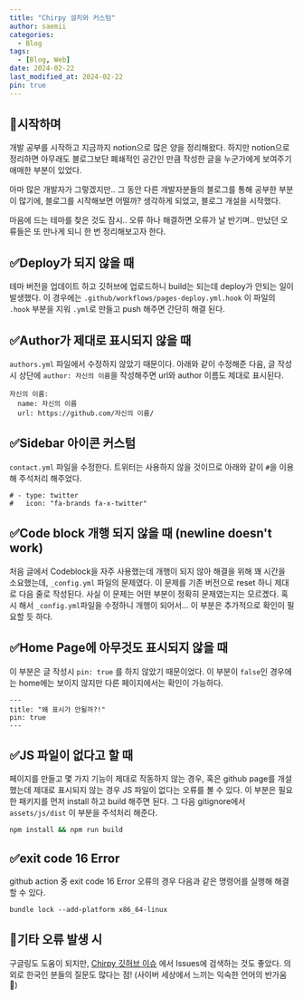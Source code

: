 ```yaml
---
title: "Chirpy 설치와 커스텀"
author: saemii
categories:
  - Blog
tags:
  - [Blog, Web]
date: 2024-02-22
last_modified_at: 2024-02-22
pin: true
---
```


## 📌시작하며

개발 공부를 시작하고 지금까지 notion으로 많은 양을 정리해왔다. 하지만 notion으로 정리하면 아무래도 블로그보단 폐쇄적인 공간인 만큼 작성한 글을 누군가에게 보여주기 애매한 부분이 있었다.

아마 많은 개발자가 그렇겠지만.. 그 동안 다른 개발자분들의 블로그를 통해 공부한 부분이 많기에, 블로그를 시작해보면 어떨까? 생각하게 되었고, 블로그 개설을 시작했다.

마음에 드는 테마를 찾은 것도 잠시.. 오류 하나 해결하면 오류가 날 반기며.. 만났던 오류들은 또 만나게 되니 한 번 정리해보고자 한다.

## ✅Deploy가 되지 않을 때

테마 버전을 업데이트 하고 깃허브에 업로드하니 build는 되는데 deploy가 안되는 일이 발생했다. 이 경우에는 `.github/workflows/pages-deploy.yml.hook` 이 파일의 `.hook` 부분을 지워 `.yml`로 만들고 push 해주면 간단히 해결 된다.

## ✅Author가 제대로 표시되지 않을 때

`authors.yml` 파일에서 수정하지 않았기 때문이다. 아래와 같이 수정해준 다음, 글 작성 시 상단에 `author: 자신의 이름`을 작성해주면 url와 author 이름도 제대로 표시된다.

```
자신의 이름:
  name: 자신의 이름
  url: https://github.com/자신의 이름/
```

## ✅Sidebar 아이콘 커스텀

`contact.yml` 파일을 수정한다. 트위터는 사용하지 않을 것이므로 아래와 같이 `#`을 이용해 주석처리 해주었다.

```
# - type: twitter
#   icon: "fa-brands fa-x-twitter"
```

## ✅Code block 개행 되지 않을 때 (newline doesn't work)

처음 글에서 Codeblock을 자주 사용했는데 개행이 되지 않아 해결을 위해 꽤 시간을 소요했는데, `_config.yml` 파일의 문제였다. 이 문제를 기존 버전으로 reset 하니 제대로 다음 줄로 작성된다.
사실 이 문제는 어떤 부분이 정확히 문제였는지는 모르곘다. 혹시 해서 `_config.yml`파일을 수정하니 개행이 되어서...
이 부분은 추가적으로 확인이 필요할 듯 하다.

## ✅Home Page에 아무것도 표시되지 않을 때

이 부분은 글 작성시 `pin: true` 를 하지 않았기 때문이었다. 이 부분이 `false`인 경우에는 home에는 보이지 않지만 다른 페이지에서는 확인이 가능하다.

```
---
title: "왜 표시가 안될까?!"
pin: true
---
```

## ✅JS 파일이 없다고 할 때

페이지를 만들고 몇 가지 기능이 제대로 작동하지 않는 경우, 혹은 github page를 개설했는데 제대로 표시되지 않는 경우 JS 파일이 없다는 오류를 볼 수 있다. 이 부분은 필요한 패키지를 먼저 install 하고 build 해주면 된다.
그 다음 gitignore에서 `assets/js/dist` 이 부분을 주석처리 해준다.

```bash
npm install && npm run build
```

## ✅exit code 16 Error

github action 중 exit code 16 Error 오류의 경우 다음과 같은 명령어를 실행해 해결할 수 있다.

```
bundle lock --add-platform x86_64-linux
```

## 📩기타 오류 발생 시

구글링도 도움이 되지만, [Chirpy 깃허브 이슈](https://github.com/cotes2020/jekyll-theme-chirpy/issues) 에서 Issues에 검색하는 것도 좋았다. 의외로 한국인 분들의 질문도 많다는 점! (사이버 세상에서 느끼는 익숙한 언어의 반가움🤭)
